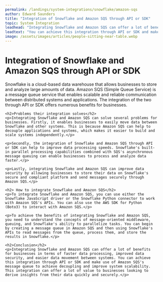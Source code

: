 ```yaml
---
permalink: /landings/system-integrations/snowflake/amazon-sqs
author: Edward Saunders
title: "Integration of Snowflake and Amazon SQS through API or SDK"
topic: System Integration
leadhead: "Integrating Snowflake and Amazon SQS can offer a lot of benefits for businesses in terms of faster data processing, improved data security, and easier data movement between systems"
leadtext: "You can achieve this integration through API or SDK and make use of Amazon SQS's message queue to achieve decoupling and improve system scalability. This integration can offer a lot of value to businesses looking to derive insights from their data quickly and securely."
image: /assets/images/articles/people-sitting-near-table.webp
---
```

<div class="arttext">	<h1>Integration of Snowflake and Amazon SQS through API or SDK</h1>
	<p>Snowflake is a cloud-based data warehouse that allows businesses to store and analyze large amounts of data. Amazon SQS (Simple Queue Service) is a message queue service that enables scalable and reliable communication between distributed systems and applications. The integration of the two through API or SDK offers numerous benefits for businesses.</p>

	<h2>Problems their integration solves</h2>
	<p>Integrating Snowflake and Amazon SQS can solve several problems for businesses. Firstly, it enables businesses to easily move data between Snowflake and other systems. This is because Amazon SQS can help to decouple applications and systems, which makes it easier to build and scale systems independently.</p>

	<p>Secondly, the integration of Snowflake and Amazon SQS through API or SDK can help to improve data processing speeds. Snowflake's built-in parallel processing capabilities combined with SQS's asynchronous message queuing can enable businesses to process and analyze data faster.</p>

	<p>Lastly, integrating Snowflake and Amazon SQS can improve data security by allowing businesses to store their data on Snowflake's secure and compliant platform and send messages securely through Amazon SQS.</p>

	<h2> How to integrate Snowflake and Amazon SQS</h2>
	<p>To integrate Snowflake and Amazon SQS, you can use either the Snowflake JavaScript driver or the Snowflake Python connector to work with Amazon SQS's APIs. You can also use the AWS SDK for Python (Boto3) to interact with Amazon SQS.</p>

	<p>To achieve the benefits of integrating Snowflake and Amazon SQS, you need to understand the concepts of message-oriented middleware, queuing, and Snowflake's ability to parallelize tasks. You can begin by creating a message queue in Amazon SQS and then using Snowflake's APIs to read messages from the queue, process them, and store the results in Snowflake.</p>

	<h2>Conclusion</h2>
	<p>Integrating Snowflake and Amazon SQS can offer a lot of benefits for businesses in terms of faster data processing, improved data security, and easier data movement between systems. You can achieve this integration through API or SDK and make use of Amazon SQS's message queue to achieve decoupling and improve system scalability. This integration can offer a lot of value to businesses looking to derive insights from their data quickly and securely.</p>
</div>